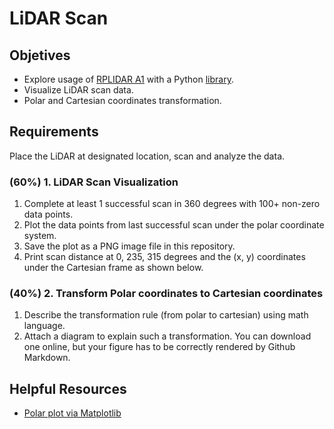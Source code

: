 # LiDAR Scan

## Objetives
- Explore usage of [RPLIDAR A1](https://www.slamtec.com/en/lidar/a1) with a Python [library](https://github.com/adafruit/Adafruit_CircuitPython_RPLIDAR).
- Visualize LiDAR scan data.
- Polar and Cartesian coordinates transformation.

## Requirements
Place the LiDAR at designated location, scan and analyze the data.
### (60%) 1. LiDAR Scan Visualization
1. Complete at least 1 successful scan in 360 degrees with 100+ non-zero data points. 
2. Plot the data points from last successful scan under the polar coordinate system.
3. Save the plot as a PNG image file in this repository.
4. Print scan distance at 0, 235, 315 degrees and the (x, y) coordinates under the Cartesian frame as shown below.

### (40%) 2. Transform Polar coordinates to Cartesian coordinates 
1. Describe the transformation rule (from polar to cartesian) using math language.
2. Attach a diagram to explain such a transformation. You can download one online, but your figure has to be correctly rendered by Github Markdown.
    
## Helpful Resources
- [Polar plot via Matplotlib](https://matplotlib.org/stable/gallery/pie_and_polar_charts/polar_demo.html)
